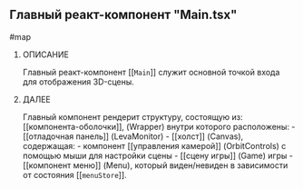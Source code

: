 
## Главный реакт-компонент **"Main.tsx"**
#map 

1. ОПИСАНИЕ

	Главный реакт-компонент [[`Main`]] служит основной точкой входа для отображения 3D-сцены.
		
2. ДАЛЕЕ 

	Главный компонент рендерит структуру, состоящую из: 
		[[компонента-оболочки]], (Wrapper) внутри которого расположены:
		 - [[отладочная панель]] (LevaMonitor)
		 - [[холст]] (Canvas), содержащая:
			- компонент	[[управления камерой]] (OrbitControls) с помощью мыши для настройки сцены
			- [[сцену игры]] (Game) игры
		- [[компонент меню]] (Menu), который виден/невиден в зависимости от состояния [[`menuStore`]].

